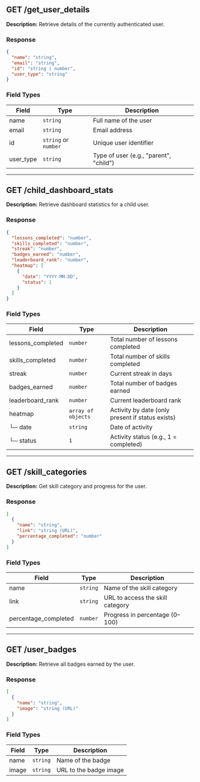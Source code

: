 ## **GET /get\_user\_details**

**Description:** Retrieve details of the currently authenticated user.

### Response

```json
{
  "name": "string",
  "email": "string",
  "id": "string | number",
  "user_type": "string"
}
```

### Field Types

| Field      | Type                 | Description                            |
| ---------- | -------------------- | -------------------------------------- |
| name       | `string`             | Full name of the user                  |
| email      | `string`             | Email address                          |
| id         | `string` or `number` | Unique user identifier                 |
| user\_type | `string`             | Type of user (e.g., "parent", "child") |

---

## **GET /child\_dashboard\_stats**

**Description:** Retrieve dashboard statistics for a child user.

### Response

```json
{
  "lessons_completed": "number",
  "skills_completed": "number",
  "streak": "number",
  "badges_earned": "number",
  "leaderboard_rank": "number",
  "heatmap": [
    {
      "date": "YYYY-MM-DD",
      "status": 1
    }
  ]
}
```

### Field Types

| Field              | Type                | Description                                      |
| ------------------ | ------------------- | ------------------------------------------------ |
| lessons\_completed | `number`            | Total number of lessons completed                |
| skills\_completed  | `number`            | Total number of skills completed                 |
| streak             | `number`            | Current streak in days                           |
| badges\_earned     | `number`            | Total number of badges earned                    |
| leaderboard\_rank  | `number`            | Current leaderboard rank                         |
| heatmap            | `array of objects`  | Activity by date (only present if status exists) |
| └─ date            | `string`            | Date of activity                                 |
| └─ status          | `1`                   | Activity status (e.g., 1 = completed)            |

---

## **GET /skill\_categories**

**Description:** Get skill category and progress for the user.

### Response

```json
[
  {
    "name": "string",
    "link": "string (URL)",
    "percentage_completed": "number"
  }
]
```

### Field Types

| Field                 | Type     | Description                      |
| --------------------- | -------- | -------------------------------- |
| name                  | `string` | Name of the skill category       |
| link                  | `string` | URL to access the skill category |
| percentage\_completed | `number` | Progress in percentage (0–100)   |

---

## **GET /user\_badges**

**Description:** Retrieve all badges earned by the user.

### Response

```json
[
  {
    "name": "string",
    "image": "string (URL)"
  }
]
```

### Field Types

| Field | Type     | Description            |
| ----- | -------- | ---------------------- |
| name  | `string` | Name of the badge      |
| image | `string` | URL to the badge image |
